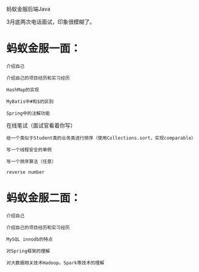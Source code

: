 蚂蚁金服后端Java

3月底两次电话面试，印象很模糊了。

# 蚂蚁金服一面：
    
    介绍自己
    
    介绍自己的项目经历和实习经历
    
    HashMap的实现
    
    MyBatis中#和$的区别
    
    Spring中的注解功能
    
在线笔试（面试官看着你写）

    给一个类似于Student类的业务类进行排序（使用Collections.sort，实现comparable）
    
    写一个线程安全的单例
    
    写一个排序算法（任意）
    
    reverse number
    
# 蚂蚁金服二面：
    
    介绍自己
    
    介绍自己的项目经历和实习经历
    
    MySQL innodb的特点
    
    对Spring框架的理解
    
    对大数据相关技术Hadoop，Spark等技术的理解
    
        
    
    